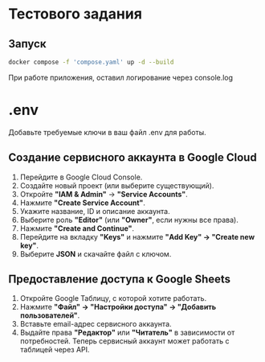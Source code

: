 # Тестового задания

## Запуск
```bash
docker compose -f 'compose.yaml' up -d --build
```
При работе приложения, оставил логирование через console.log

# .env
Добавьте требуемые ключи в ваш файл .env для работы.

## Создание сервисного аккаунта в Google Cloud

1. Перейдите в Google Cloud Console.
2. Создайте новый проект (или выберите существующий).
3. Откройте **"IAM & Admin"** → **"Service Accounts"**.
4. Нажмите **"Create Service Account"**.
5. Укажите название, ID и описание аккаунта.
6. Выберите роль **"Editor"** (или **"Owner"**, если нужны все права).
7. Нажмите **"Create and Continue"**.
8. Перейдите на вкладку **"Keys"** и нажмите **"Add Key" → "Create new key"**.
9. Выберите **JSON** и скачайте файл с ключом.
## Предоставление доступа к Google Sheets

1. Откройте Google Таблицу, с которой хотите работать.
2. Нажмите **"Файл" → "Настройки доступа" → "Добавить пользователей"**.
3. Вставьте email-адрес сервисного аккаунта.
4. Выдайте права **"Редактор"** или **"Читатель"** в зависимости от потребностей.
Теперь сервисный аккаунт может работать с таблицей через API.
